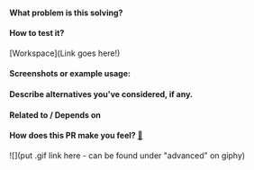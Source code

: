 #### What problem is this solving?

<!--- What is the motivation and context for this change? -->

#### How to test it?

<!--- Don't forget to add a link to a Workspace where this branch is linked -->

[Workspace](Link goes here!)

#### Screenshots or example usage:

<!--- Add some Public or gifs to showcase changes in behaviour or layout. Example: before and after Public -->

#### Describe alternatives you've considered, if any.

<!--- Optional -->

#### Related to / Depends on

<!--- Optional -->

#### How does this PR make you feel? [:link:](http://giphy.com/)

<!-- Go to http://giphy.com/ and pick a gif that represents how this PR makes you feel -->

![](put .gif link here - can be found under "advanced" on giphy)
